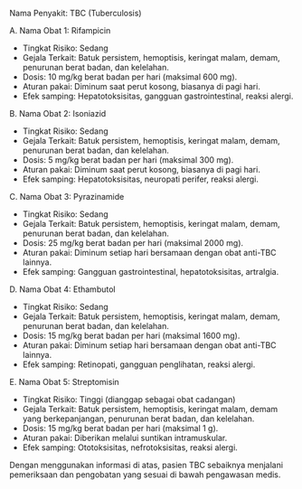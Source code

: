 Nama Penyakit: TBC (Tuberculosis)

A. Nama Obat 1: Rifampicin
- Tingkat Risiko: Sedang
- Gejala Terkait: Batuk persistem, hemoptisis, keringat malam, demam, penurunan berat badan, dan kelelahan.
- Dosis: 10 mg/kg berat badan per hari (maksimal 600 mg).
- Aturan pakai: Diminum saat perut kosong, biasanya di pagi hari.
- Efek samping: Hepatotoksisitas, gangguan gastrointestinal, reaksi alergi.

B. Nama Obat 2: Isoniazid
- Tingkat Risiko: Sedang
- Gejala Terkait: Batuk persistem, hemoptisis, keringat malam, demam, penurunan berat badan, dan kelelahan.
- Dosis: 5 mg/kg berat badan per hari (maksimal 300 mg).
- Aturan pakai: Diminum saat perut kosong, biasanya di pagi hari.
- Efek samping: Hepatotoksisitas, neuropati perifer, reaksi alergi.

C. Nama Obat 3: Pyrazinamide
- Tingkat Risiko: Sedang
- Gejala Terkait: Batuk persistem, hemoptisis, keringat malam, demam, penurunan berat badan, dan kelelahan.
- Dosis: 25 mg/kg berat badan per hari (maksimal 2000 mg).
- Aturan pakai: Diminum setiap hari bersamaan dengan obat anti-TBC lainnya.
- Efek samping: Gangguan gastrointestinal, hepatotoksisitas, artralgia.

D. Nama Obat 4: Ethambutol
- Tingkat Risiko: Sedang
- Gejala Terkait: Batuk persistem, hemoptisis, keringat malam, demam, penurunan berat badan, dan kelelahan.
- Dosis: 15 mg/kg berat badan per hari (maksimal 1600 mg).
- Aturan pakai: Diminum setiap hari bersamaan dengan obat anti-TBC lainnya.
- Efek samping: Retinopati, gangguan penglihatan, reaksi alergi.

E. Nama Obat 5: Streptomisin
- Tingkat Risiko: Tinggi (dianggap sebagai obat cadangan)
- Gejala Terkait: Batuk persistem, hemoptisis, keringat malam, demam yang berkepanjangan, penurunan berat badan, dan kelelahan.
- Dosis: 15 mg/kg berat badan per hari (maksimal 1 g).
- Aturan pakai: Diberikan melalui suntikan intramuskular.
- Efek samping: Ototoksisitas, nefrotoksisitas, reaksi alergi.

Dengan menggunakan informasi di atas, pasien TBC sebaiknya menjalani pemeriksaan dan pengobatan yang sesuai di bawah pengawasan medis.